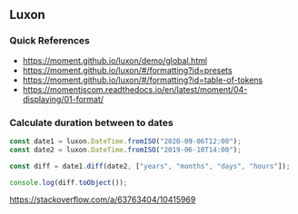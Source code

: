 ## Luxon

### Quick References

- https://moment.github.io/luxon/demo/global.html
- https://moment.github.io/luxon/#/formatting?id=presets
- https://moment.github.io/luxon/#/formatting?id=table-of-tokens
- https://momentjscom.readthedocs.io/en/latest/moment/04-displaying/01-format/

### Calculate duration between to dates

```typescript
const date1 = luxon.DateTime.fromISO("2020-09-06T12:00");
const date2 = luxon.DateTime.fromISO("2019-06-10T14:00");

const diff = date1.diff(date2, ["years", "months", "days", "hours"]);

console.log(diff.toObject());
```

https://stackoverflow.com/a/63763404/10415969
